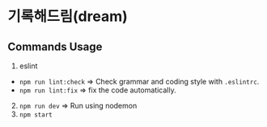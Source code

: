 # 기록해드림(dream)

## Commands Usage
1. eslint
* `npm run lint:check` => Check grammar and coding style with `.eslintrc`.
* `npm run lint:fix` => fix the code automatically.

2. `npm run dev` => Run using nodemon
3. `npm start`